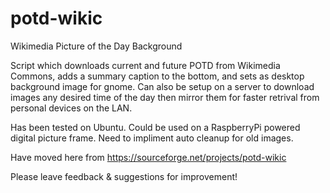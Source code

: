 # potd-wikic
Wikimedia Picture of the Day Background

Script which downloads current and future POTD from Wikimedia Commons, adds a summary caption to the bottom, and sets as desktop background image for gnome. Can also be setup on a server to download images any desired time of the day then mirror them for faster retrival from personal devices on the LAN.

Has been tested on Ubuntu. Could be used on a RaspberryPi powered digital picture frame. Need to impliment auto cleanup for old images.

Have moved here from https://sourceforge.net/projects/potd-wikic

Please leave feedback & suggestions for improvement!
